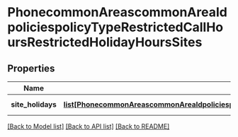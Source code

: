 # PhonecommonAreascommonAreaIdpoliciespolicyTypeRestrictedCallHoursRestrictedHolidayHoursSites

## Properties
Name | Type | Description | Notes
------------ | ------------- | ------------- | -------------
**site_holidays** | [**list[PhonecommonAreascommonAreaIdpoliciespolicyTypeRestrictedCallHoursRestrictedHolidayHoursSitesSiteHolidays]**](PhonecommonAreascommonAreaIdpoliciespolicyTypeRestrictedCallHoursRestrictedHolidayHoursSitesSiteHolidays.md) | The site holidays. | [optional] 

[[Back to Model list]](../README.md#documentation-for-models) [[Back to API list]](../README.md#documentation-for-api-endpoints) [[Back to README]](../README.md)

